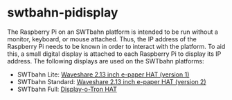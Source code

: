 # swtbahn-pidisplay
The Raspberry Pi on an SWTbahn platform is intended to be run without a monitor, keyboard, or mouse attached. Thus, the IP address of the Raspberry Pi needs to be known in order to interact with the platform. To aid this, a small digital display is attached to each Raspberry Pi to display its IP address. The following displays are used on the SWTbahn platforms:
*  SWTbahn Lite: [Waveshare 2.13 inch e-paper HAT (version 1)](https://www.waveshare.com/wiki/2.13inch_e-Paper_HAT)
*  SWTbahn Standard: [Waveshare 2.13 inch e-paper HAT (version 2)](https://www.waveshare.com/wiki/2.13inch_e-Paper_HAT)
*  SWTbahn Full: [Display-o-Tron HAT](https://github.com/pimoroni/displayotron)
